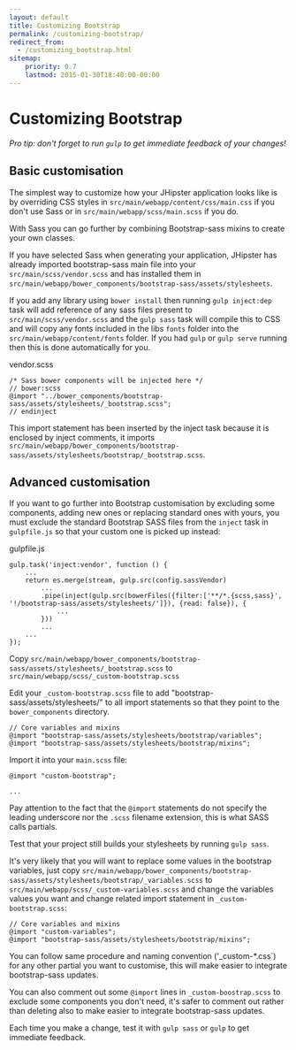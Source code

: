 ```yaml
---
layout: default
title: Customizing Bootstrap
permalink: /customizing-bootstrap/
redirect_from:
  - /customizing_bootstrap.html
sitemap:
    priority: 0.7
    lastmod: 2015-01-30T18:40:00-00:00
---
```


# <i class="fa fa-css3"></i> Customizing Bootstrap

_Pro tip: don't forget to run `gulp` to get immediate feedback of your changes!_

## Basic customisation

The simplest way to customize how your JHipster application looks like is by
overriding CSS styles in `src/main/webapp/content/css/main.css` if you don't use
Sass or in `src/main/webapp/scss/main.scss` if you do.

With Sass you can go further by combining Bootstrap-sass mixins to create your own classes.

If you have selected Sass when generating your application, JHipster has already imported bootstrap-sass main file into your `src/main/scss/vendor.scss` and has installed them in `src/main/webapp/bower_components/bootstrap-sass/assets/stylesheets`.

If you add any library using `bower install` then running `gulp inject:dep` task will add reference of any sass files present to `src/main/scss/vendor.scss` and the `gulp sass` task will compile this to CSS and will copy any fonts included in the libs `fonts` folder into the `src/main/webapp/content/fonts` folder. If you had `gulp` or `gulp serve` running then this is done automatically for you.

vendor.scss

    /* Sass bower components will be injected here */
    // bower:scss
    @import "../bower_components/bootstrap-sass/assets/stylesheets/_bootstrap.scss";
    // endinject

This import statement has been inserted by the inject task because it is enclosed by inject comments, it
imports `src/main/webapp/bower_components/bootstrap-sass/assets/stylesheets/bootstrap/_bootstrap.scss`.

## Advanced customisation

If you want to go further into Bootstrap customisation by excluding some components, adding new ones or replacing standard ones with yours, you must exclude the standard Bootstrap SASS files from the
`inject` task in `gulpfile.js` so that your custom one is picked up instead:

gulpfile.js

	gulp.task('inject:vendor', function () {
	    ...
        return es.merge(stream, gulp.src(config.sassVendor)
            ...
            .pipe(inject(gulp.src(bowerFiles({filter:['**/*.{scss,sass}', '!/bootstrap-sass/assets/stylesheets/']}), {read: false}), {
                ...
            }))
            ...
        ...
    });


Copy `src/main/webapp/bower_components/bootstrap-sass/assets/stylesheets/_bootstrap.scss` to `src/main/webapp/scss/_custom-bootstrap.scss`

Edit your `_custom-bootstrap.scss` file to add "bootstrap-sass/assets/stylesheets/" to all import statements so that they point to the `bower_components` directory.

	// Core variables and mixins
	@import "bootstrap-sass/assets/stylesheets/bootstrap/variables";
	@import "bootstrap-sass/assets/stylesheets/bootstrap/mixins";

Import it into your `main.scss` file:

	@import "custom-bootstrap";

	...


Pay attention to the fact that the `@import` statements do not specify the leading underscore nor the `.scss` filename extension, this is what SASS calls partials.

Test that your project still builds your stylesheets by running `gulp sass`.

It's very likely that you will want to replace some values in the bootstrap variables, just copy `src/main/webapp/bower_components/bootstrap-sass/assets/stylesheets/bootstrap/_variables.scss` to `src/main/webapp/scss/_custom-variables.scss` and change the variables values you want and change related import statement in `_custom-bootstrap.scss`:

	// Core variables and mixins
	@import "custom-variables";
	@import "bootstrap-sass/assets/stylesheets/bootstrap/mixins";

You can follow same procedure and naming convention ('_custom-*.css`) for any other partial you want to customise, this will make easier to integrate bootstrap-sass updates.

You can also comment out some `@import` lines in  `_custom-boostrap.scss` to exclude some components you don't need, it's safer to comment out rather than deleting also to make easier to integrate bootstrap-sass updates.

Each time you make a change, test it with `gulp sass` or `gulp` to get immediate feedback.

